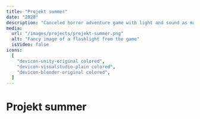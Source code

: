 ```yaml
---
title: "Projekt summer"
date: "2020"
description: "Canceled horror adventure game with light and sound as major gameplay mechanics."
media:
  url: "/images/projects/projekt-summer.png"
  alt: "Fancy image of a flashlight from the game"
  isVideo: false
icons:
  [
    "devicon-unity-original colored",
    "devicon-visualstudio-plain colored",
    "devicon-blender-original colored",
  ]
---
```


# Projekt summer
